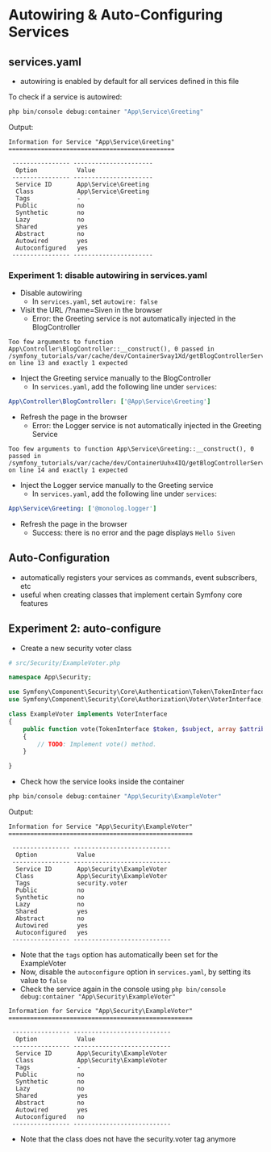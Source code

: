 # Autowiring & Auto-Configuring Services

## services.yaml
- autowiring is enabled by default for all services defined in this file

To check if a service is autowired:

```bash
php bin/console debug:container "App\Service\Greeting"
```

Output:
```
Information for Service "App\Service\Greeting"
==============================================

 ---------------- ----------------------
  Option           Value
 ---------------- ----------------------
  Service ID       App\Service\Greeting
  Class            App\Service\Greeting
  Tags             -
  Public           no
  Synthetic        no
  Lazy             no
  Shared           yes
  Abstract         no
  Autowired        yes
  Autoconfigured   yes
 ---------------- ----------------------

```

### Experiment 1: disable autowiring in services.yaml

- Disable autowiring
	- In `services.yaml`, set `autowire: false`
- Visit the URL /?name=Siven in the browser
	- Error: the Greeting service is not automatically injected in the BlogController
```
Too few arguments to function App\Controller\BlogController::__construct(), 0 passed in /symfony_tutorials/var/cache/dev/ContainerSvay1Xd/getBlogControllerService.php on line 13 and exactly 1 expected
```
- Inject the Greeting service manually to the BlogController
	- In `services.yaml`, add the following line under `services`:
```yaml
App\Controller\BlogController: ['@App\Service\Greeting']
```
- Refresh the page in the browser
	- Error: the Logger service is not automatically injected in the Greeting Service
```
Too few arguments to function App\Service\Greeting::__construct(), 0 passed in /symfony_tutorials/var/cache/dev/ContainerUuhx4IQ/getBlogControllerService.php on line 14 and exactly 1 expected
```
- Inject the Logger service manually to the Greeting service
	- In `services.yaml`, add the following line under `services`:
```yaml
App\Service\Greeting: ['@monolog.logger']
```
- Refresh the page in the browser
	- Success: there is no error and the page displays `Hello Siven`

## Auto-Configuration
- automatically registers your services as commands, event subscribers, etc
- useful when creating classes that implement certain Symfony core features

## Experiment 2: auto-configure

- Create a new security voter class
```php
# src/Security/ExampleVoter.php

namespace App\Security;

use Symfony\Component\Security\Core\Authentication\Token\TokenInterface;
use Symfony\Component\Security\Core\Authorization\Voter\VoterInterface;

class ExampleVoter implements VoterInterface
{
    public function vote(TokenInterface $token, $subject, array $attributes)
    {
        // TODO: Implement vote() method.
    }

}
```
- Check how the service looks inside the container
```bash
php bin/console debug:container "App\Security\ExampleVoter"
```

Output:
```
Information for Service "App\Security\ExampleVoter"
===================================================

 ---------------- ---------------------------
  Option           Value
 ---------------- ---------------------------
  Service ID       App\Security\ExampleVoter
  Class            App\Security\ExampleVoter
  Tags             security.voter
  Public           no
  Synthetic        no
  Lazy             no
  Shared           yes
  Abstract         no
  Autowired        yes
  Autoconfigured   yes
 ---------------- ---------------------------

```

- Note that the `tags` option has automatically been set for the ExampleVoter
- Now, disable the `autoconfigure` option in `services.yaml`, by setting its value to `false`
- Check the service again in the console using `php bin/console debug:container "App\Security\ExampleVoter"`
```
Information for Service "App\Security\ExampleVoter"
===================================================

 ---------------- ---------------------------
  Option           Value
 ---------------- ---------------------------
  Service ID       App\Security\ExampleVoter
  Class            App\Security\ExampleVoter
  Tags             -
  Public           no
  Synthetic        no
  Lazy             no
  Shared           yes
  Abstract         no
  Autowired        yes
  Autoconfigured   no
 ---------------- ---------------------------

``` 
- Note that the class does not have the security.voter tag anymore